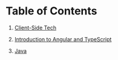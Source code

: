 # Table of Contents

1. [Client-Side Tech](./Client-SideTech/README.md)

1. [Introduction to Angular and TypeScript](./IntroductionToAngularAndTypeScript/README.md)

1. [Java](./Java/README.md)
